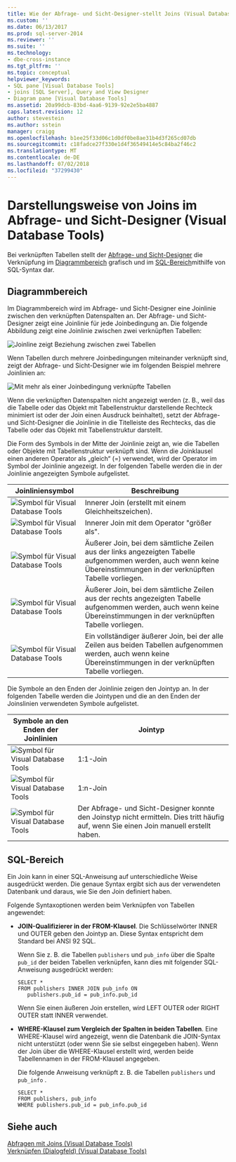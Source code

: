 ```yaml
---
title: Wie der Abfrage- und Sicht-Designer-stellt Joins (Visual Database Tools) | Microsoft-Dokumentation
ms.custom: ''
ms.date: 06/13/2017
ms.prod: sql-server-2014
ms.reviewer: ''
ms.suite: ''
ms.technology:
- dbe-cross-instance
ms.tgt_pltfrm: ''
ms.topic: conceptual
helpviewer_keywords:
- SQL pane [Visual Database Tools]
- joins [SQL Server], Query and View Designer
- Diagram pane [Visual Database Tools]
ms.assetid: 20a99dcb-83bd-4aa6-9139-92e2e5ba4887
caps.latest.revision: 12
author: stevestein
ms.author: sstein
manager: craigg
ms.openlocfilehash: b1ee25f33d06c1d0df0be8ae31b4d3f265cd07db
ms.sourcegitcommit: c18fadce27f330e1d4f36549414e5c84ba2f46c2
ms.translationtype: MT
ms.contentlocale: de-DE
ms.lasthandoff: 07/02/2018
ms.locfileid: "37299430"
---
```

# <a name="how-the-query-and-view-designer-represents-joins-visual-database-tools"></a>Darstellungsweise von Joins im Abfrage- und Sicht-Designer (Visual Database Tools)
  Bei verknüpften Tabellen stellt der [Abfrage- und Sicht-Designer](visual-database-tools.md) die Verknüpfung im [Diagrammbereich](diagram-pane-visual-database-tools.md) grafisch und im [SQL-Bereich](sql-pane-visual-database-tools.md)mithilfe von SQL-Syntax dar.  
  
## <a name="diagram-pane"></a>Diagrammbereich  
 Im Diagrammbereich wird im Abfrage- und Sicht-Designer eine Joinlinie zwischen den verknüpften Datenspalten an. Der Abfrage- und Sicht-Designer zeigt eine Joinlinie für jede Joinbedingung an. Die folgende Abbildung zeigt eine Joinlinie zwischen zwei verknüpften Tabellen:  
  
 ![Joinline zeigt Beziehung zwischen zwei Tabellen](../../database-engine/media//dv3wbig.gif "Join line shows relationship between two tables")  
  
 Wenn Tabellen durch mehrere Joinbedingungen miteinander verknüpft sind, zeigt der Abfrage- und Sicht-Designer wie im folgenden Beispiel mehrere Joinlinien an:  
  
 ![Mit mehr als einer Joinbedingung verknüpfte Tabellen](../../database-engine/media//dv3w9n1.gif "Tables joined using more than one join condition")  
  
 Wenn die verknüpften Datenspalten nicht angezeigt werden (z. B., weil das die Tabelle oder das Objekt mit Tabellenstruktur darstellende Rechteck minimiert ist oder der Join einen Ausdruck beinhaltet), setzt der Abfrage- und Sicht-Designer die Joinlinie in die Titelleiste des Rechtecks, das die Tabelle oder das Objekt mit Tabellenstruktur darstellt.  
  
 Die Form des Symbols in der Mitte der Joinlinie zeigt an, wie die Tabellen oder Objekte mit Tabellenstruktur verknüpft sind. Wenn die Joinklausel einen anderen Operator als „gleich“ (=) verwendet, wird der Operator im Symbol der Joinlinie angezeigt. In der folgenden Tabelle werden die in der Joinlinie angezeigten Symbole aufgelistet.  
  
|**Joinliniensymbol**|**Beschreibung**|  
|------------------------|---------------------|  
|![Symbol für Visual Database Tools](../../database-engine/media//dv3wbih.gif "Visual Database Tools icon")|Innerer Join (erstellt mit einem Gleichheitszeichen).|  
|![Symbol für Visual Database Tools](../../database-engine/media//dv3wbii.gif "Visual Database Tools icon")|Innerer Join mit dem Operator "größer als".|  
|![Symbol für Visual Database Tools](../../database-engine/media//dv3wbij.gif "Visual Database Tools icon")|Äußerer Join, bei dem sämtliche Zeilen aus der links angezeigten Tabelle aufgenommen werden, auch wenn keine Übereinstimmungen in der verknüpften Tabelle vorliegen.|  
|![Symbol für Visual Database Tools](../../database-engine/media//dv3wbik.gif "Visual Database Tools icon")|Äußerer Join, bei dem sämtliche Zeilen aus der rechts angezeigten Tabelle aufgenommen werden, auch wenn keine Übereinstimmungen in der verknüpften Tabelle vorliegen.|  
|![Symbol für Visual Database Tools](../../database-engine/media//dv3wbil.gif "Visual Database Tools icon")|Ein vollständiger äußerer Join, bei der alle Zeilen aus beiden Tabellen aufgenommen werden, auch wenn keine Übereinstimmungen in der verknüpften Tabelle vorliegen.|  
  
 Die Symbole an den Enden der Joinlinie zeigen den Jointyp an. In der folgenden Tabelle werden die Jointypen und die an den Enden der Joinslinien verwendeten Symbole aufgelistet.  
  
|**Symbole an den Enden der Joinlinien**|**Jointyp**|  
|-----------------------------------|----------------------|  
|![Symbol für Visual Database Tools](../../database-engine/media//dv3wbim.gif "Visual Database Tools icon")|1:1-Join|  
|![Symbol für Visual Database Tools](../../database-engine/media//dv3wbin.gif "Visual Database Tools icon")|1:n-Join|  
|![Symbol für Visual Database Tools](../../database-engine/media//dv3wbio.gif "Visual Database Tools icon")|Der Abfrage- und Sicht-Designer konnte den Joinstyp nicht ermitteln. Dies tritt häufig auf, wenn Sie einen Join manuell erstellt haben.|  
  
## <a name="sql-pane"></a>SQL-Bereich  
 Ein Join kann in einer SQL-Anweisung auf unterschiedliche Weise ausgedrückt werden. Die genaue Syntax ergibt sich aus der verwendeten Datenbank und daraus, wie Sie den Join definiert haben.  
  
 Folgende Syntaxoptionen werden beim Verknüpfen von Tabellen angewendet:  
  
-   **JOIN-Qualifizierer in der FROM-Klausel**.   Die Schlüsselwörter INNER und OUTER geben den Jointyp an. Diese Syntax entspricht dem Standard bei ANSI 92 SQL.  
  
     Wenn Sie z. B. die Tabellen `publishers` und `pub_info` über die Spalte `pub_id` der beiden Tabellen verknüpfen, kann dies mit folgender SQL-Anweisung ausgedrückt werden:  
  
    ```  
    SELECT *  
    FROM publishers INNER JOIN pub_info ON  
       publishers.pub_id = pub_info.pub_id  
    ```  
  
     Wenn Sie einen äußeren Join erstellen, wird LEFT OUTER oder RIGHT OUTER statt INNER verwendet.  
  
-   **WHERE-Klausel zum Vergleich der Spalten in beiden Tabellen**.   Eine WHERE-Klausel wird angezeigt, wenn die Datenbank die JOIN-Syntax nicht unterstützt (oder wenn Sie sie selbst eingegeben haben). Wenn der Join über die WHERE-Klausel erstellt wird, werden beide Tabellennamen in der FROM-Klausel angegeben.  
  
     Die folgende Anweisung verknüpft z. B. die Tabellen `publishers` und `pub_info` .  
  
    ```  
    SELECT *  
    FROM publishers, pub_info  
    WHERE publishers.pub_id = pub_info.pub_id  
    ```  
  
## <a name="see-also"></a>Siehe auch  
 [Abfragen mit Joins &#40;Visual Database Tools&#41;](query-with-joins-visual-database-tools.md)   
 [Verknüpfen (Dialogfeld) &#40;Visual Database Tools&#41;](join-dialog-box-visual-database-tools.md)  
  
  
